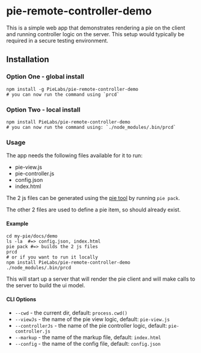 # pie-remote-controller-demo 

This is a simple web app that demonstrates rendering a pie on the client and running controller logic on the server. This setup would typically be required in a secure testing environment.


## Installation 

### Option One - global install

```shell
npm install -g PieLabs/pie-remote-controller-demo
# you can now run the command using `prcd`
```

### Option Two - local install

```shell
npm install PieLabs/pie-remote-controller-demo
# you can now run the command using: `./node_modules/.bin/prcd`
```

### Usage

The app needs the following files available for it to run:

* pie-view.js
* pie-controller.js
* config.json 
* index.html

The 2 js files can be generated using the [pie tool](http://github.com/PieLabs/pie-cli) by running `pie pack`.

The other 2 files are used to define a pie item, so should already exist.

#### Example 
```shell
cd my-pie/docs/demo
ls -la  #=> config.json, index.html
pie pack #=> builds the 2 js files
prcd
# or if you want to run it locally 
npm install PieLabs/pie-remote-controller-demo
./node_modules/.bin/prcd
```

This will start up a server that will render the pie client and will make calls to the server to build the ui model.


#### CLI Options 

* `--cwd` - the current dir, default: `process.cwd()`
* `--viewJs` - the name of the pie view logic, default: `pie-view.js`
* `--controllerJs` - the name of the pie controller logic, default: `pie-controller.js`
* `--markup` - the name of the markup file, default: `index.html`
* `--config` - the name of the config file, default: `config.json`